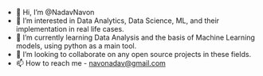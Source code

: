 - 👋 Hi, I’m @NadavNavon
- 👀 I’m interested in Data Analytics, Data Science, ML, and their implementation in real life cases. 
- 🌱 I’m currently learning Data Analysis and the basis of Machine Learning models, using python as a main tool.
- 💞️ I’m looking to collaborate on any open source projects in these fields. 
- 📫 How to reach me - navonadav@gmail.com

<!---
NadavNavon/NadavNavon is a ✨ special ✨ repository because its `README.md` (this file) appears on your GitHub profile.
You can click the Preview link to take a look at your changes.
--->
